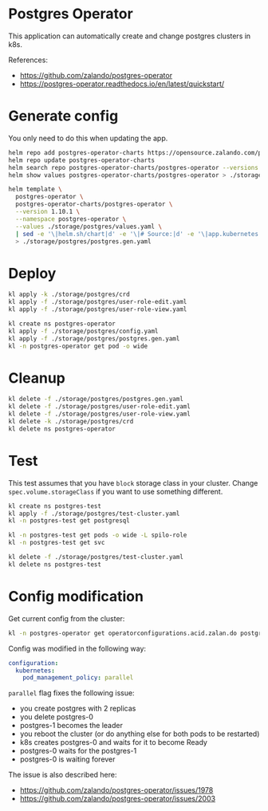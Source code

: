 
# Postgres Operator

This application can automatically create and change postgres clusters in k8s.

References:
- https://github.com/zalando/postgres-operator
- https://postgres-operator.readthedocs.io/en/latest/quickstart/

# Generate config

You only need to do this when updating the app.

```bash
helm repo add postgres-operator-charts https://opensource.zalando.com/postgres-operator/charts/postgres-operator
helm repo update postgres-operator-charts
helm search repo postgres-operator-charts/postgres-operator --versions --devel | head
helm show values postgres-operator-charts/postgres-operator > ./storage/postgres/default-values.yaml
```

```bash
helm template \
  postgres-operator \
  postgres-operator-charts/postgres-operator \
  --version 1.10.1 \
  --namespace postgres-operator \
  --values ./storage/postgres/values.yaml \
  | sed -e '\|helm.sh/chart|d' -e '\|# Source:|d' -e '\|app.kubernetes.io/managed-by|d' -e '\|app.kubernetes.io/instance|d' -e '\|app.kubernetes.io/part-of|d' \
  > ./storage/postgres/postgres.gen.yaml
```

# Deploy

```bash
kl apply -k ./storage/postgres/crd
kl apply -f ./storage/postgres/user-role-edit.yaml
kl apply -f ./storage/postgres/user-role-view.yaml

kl create ns postgres-operator
kl apply -f ./storage/postgres/config.yaml
kl apply -f ./storage/postgres/postgres.gen.yaml
kl -n postgres-operator get pod -o wide
```

# Cleanup

```bash
kl delete -f ./storage/postgres/postgres.gen.yaml
kl delete -f ./storage/postgres/user-role-edit.yaml
kl delete -f ./storage/postgres/user-role-view.yaml
kl delete -k ./storage/postgres/crd
kl delete ns postgres-operator
```

# Test

This test assumes that you have `block` storage class in your cluster.
Change `spec.volume.storageClass` if you want to use something different.

```bash
kl create ns postgres-test
kl apply -f ./storage/postgres/test-cluster.yaml
kl -n postgres-test get postgresql

kl -n postgres-test get pods -o wide -L spilo-role
kl -n postgres-test get svc

kl delete -f ./storage/postgres/test-cluster.yaml
kl delete ns postgres-test
```

# Config modification

Get current config from the cluster:

```bash
kl -n postgres-operator get operatorconfigurations.acid.zalan.do postgres-operator -o yaml > ./storage/postgres/default-config.yaml
```

Config was modified in the following way:

```yaml
configuration:
  kubernetes:
    pod_management_policy: parallel
```

`parallel` flag fixes the following issue:

- you create postgres with 2 replicas
- you delete postgres-0
- postgres-1 becomes the leader
- you reboot the cluster (or do anything else for both pods to be restarted)
- k8s creates postgres-0 and waits for it to become Ready
- postgres-0 waits for the postgres-1
- postgres-0 is waiting forever

The issue is also described here:

- https://github.com/zalando/postgres-operator/issues/1978
- https://github.com/zalando/postgres-operator/issues/2003
